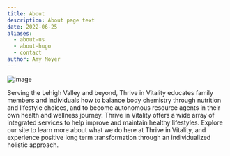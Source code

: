 ```yaml
---
title: About
description: About page text
date: 2022-06-25
aliases:
  - about-us
  - about-hugo
  - contact
author: Amy Moyer
---
```

![image](/img/uploads/logo.png) 

  Serving the Lehigh Valley and beyond, Thrive in Vitality educates family members and individuals how to balance body chemistry through nutrition and lifestyle choices, and to become autonomous resource agents in their own health and wellness journey.  Thrive in Vitality offers a wide array of integrated services to help improve and maintain healthy lifestyles.  Explore our site to learn more about what we do here at Thrive in Vitality, and experience positive long term transformation through an individualized holistic approach.

